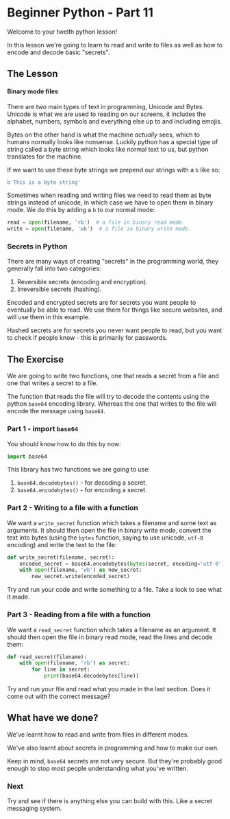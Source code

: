 # Beginner Python - Part 11

Welcome to your twelth python lesson!

In this lesson we're going to learn to read and write to files
as well as how to encode and decode basic "secrets".

## The Lesson

#### Binary mode files

There are two main types of text in programming, Unicode and Bytes. 
Unicode is what we are used to reading on our screens, it includes the
alphabet, numbers, symbols and everything else up to and including
emojis.

Bytes on the other hand is what the machine _actually_ sees, which to
humans normally looks like nonsense. Luckily python has a special type of
string called a byte string which looks like normal text to us, but 
python translates for the machine.

If we want to use these byte strings we prepend our strings with a `b` like
so:

```python
b'This is a byte string'
```

Sometimes when reading and writing files we need to read them as byte strings
instead of unicode, in which case we have to open them in binary mode. We do this
by adding a `b` to our normal mode:

```python
read = open(filename, 'rb')  # a file in binary read mode.
write = open(filename, 'wb')  # a file in binary write mode.
```

### Secrets in Python

There are many ways of creating "secrets" in the programming world, they
generally fall into two categories:

1) Reversible secrets (encoding and encryption).
2) Irreversible secrets (hashing).

Encoded and encrypted secrets are for secrets you want people to eventually 
be able to read. We use them for things like secure websites, and will use 
them in this example.

Hashed secrets are for secrets you never want people to read, but you want
to check if people know - this is primarily for passwords.

## The Exercise

We are going to write two functions, one that reads a secret from a file 
and one that writes a secret to a file.

The function that reads the file will try to decode the contents using
the python `base64` encoding library. Whereas the one that writes to the 
file will encode the message using `base64`.

### Part 1 - import `base64`

You should know how to do this by now:

```python
import base64
```

This library has two functions we are going to use:

1) `base64.decodebytes()` - for decoding a secret.
2) `base64.encodebytes()` - for encoding a secret.

### Part 2 - Writing to a file with a function

We want a `write_secret` function which takes a filename and some
text as arguments. It should then open the file in binary write mode,
convert the text into bytes (using the `bytes` function, saying to use
unicode, `utf-8` encoding) and write the text to the file:

```python
def write_secret(filename, secret):
    encoded_secret = base64.encodebytes(bytes(secret, encoding='utf-8'))
    with open(filename, 'wb') as new_secret:
        new_secret.write(encoded_secret)
```

Try and run your code and write something to a file. Take a look to see
what it made.

### Part 3 - Reading from a file with a function

We want a `read_secret` function which takes a filename as an argument.
It should then open the file in binary read mode, read the lines and decode 
them:

```python
def read_secret(filename):
    with open(filename, 'rb') as secret:
        for line in secret:
            print(base64.decodebytes(line))
```

Try and run your file and read what you made in the last section. Does it
come out with the correct message?

## What have we done?

We've learnt how to read and write from files in different modes.

We've also learnt about secrets in programming and how to make our own.

Keep in mind, `base64` secrets are not very secure. But they're probably
good enough to stop most people understanding what you've written.

### Next

Try and see if there is anything else you can build with this. Like a
secret messaging system.
